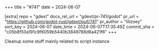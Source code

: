 +++
title = "#741"
date = 2024-06-07

[extra]
repo = "gdext"
docs_rel_url = "gdext/pr-741/godot"
pr_url = "https://github.com/godot-rust/gdext/pull/741"
pr_author = "lilizoey"
sort_key = 2024-06-07
date_time = 2024-06-07T17:35:49Z
commit_sha = "c05b8f50a191c9f6059b5440b3849788d6a421f6"
+++

Cleanup some stuff mainly related to script instance
